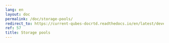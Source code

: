 ```yaml
---
lang: en
layout: doc
permalink: /doc/storage-pools/
redirect_to: https://current-qubes-docrtd.readthedocs.io/en/latest/developer/system/storage-pools.html
ref: 57
title: Storage pools
---
```

